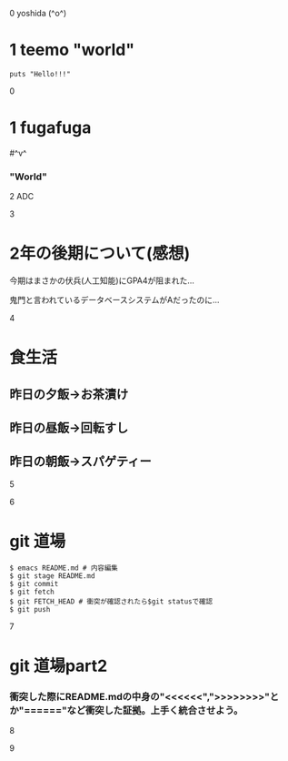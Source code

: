 0 yoshida (^o^)

# 1 teemo "world"

```
puts "Hello!!!"
```

0 

# 1 fugafuga

#^v^

### "World"

2 ADC

3

# 2年の後期について(感想)
今期はまさかの伏兵(人工知能)にGPA4が阻まれた...

鬼門と言われているデータベースシステムがAだったのに...

4

# 食生活
## 昨日の夕飯->お茶漬け
## 昨日の昼飯->回転すし
## 昨日の朝飯->スパゲティー
5

6

# git 道場
```
$ emacs README.md # 内容編集
$ git stage README.md
$ git commit 
$ git fetch
$ git FETCH_HEAD # 衝突が確認されたら$git statusで確認
$ git push
```

7

# git 道場part2

### 衝突した際にREADME.mdの中身の"<<<<<<",">>>>>>>>"とか"======"など衝突した証拠。上手く統合させよう。

8

9
